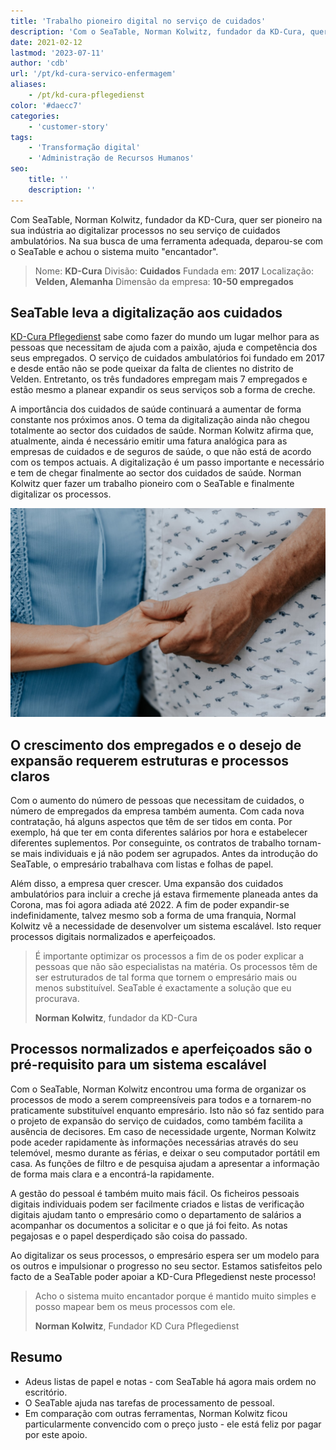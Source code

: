 ```yaml
---
title: 'Trabalho pioneiro digital no serviço de cuidados'
description: 'Com o SeaTable, Norman Kolwitz, fundador da KD-Cura, quer fazer um trabalho pioneiro no seu sector, digitalizando os processos no seu serviço de cuidados ambulatórios. Na sua procura de uma ferramenta adequada, deparou-se com o SeaTable e considera o sistema muito encantador.'
date: 2021-02-12
lastmod: '2023-07-11'
author: 'cdb'
url: '/pt/kd-cura-servico-enfermagem'
aliases:
    - /pt/kd-cura-pflegedienst
color: '#daecc7'
categories:
    - 'customer-story'
tags:
    - 'Transformação digital'
    - 'Administração de Recursos Humanos'
seo:
    title: ''
    description: ''
---
```


Com SeaTable, Norman Kolwitz, fundador da KD-Cura, quer ser pioneiro na sua indústria ao digitalizar processos no seu serviço de cuidados ambulatórios. Na sua busca de uma ferramenta adequada, deparou-se com o SeaTable e achou o sistema muito "encantador".

> Nome: **KD-Cura**
> Divisão: **Cuidados**
> Fundada em: **2017**
> Localização: **Velden, Alemanha**
> Dimensão da empresa: **10-50 empregados**

## SeaTable leva a digitalização aos cuidados

[KD-Cura Pflegedienst](https://www.kd-cura.de) sabe como fazer do mundo um lugar melhor para as pessoas que necessitam de ajuda com a paixão, ajuda e competência dos seus empregados. O serviço de cuidados ambulatórios foi fundado em 2017 e desde então não se pode queixar da falta de clientes no distrito de Velden. Entretanto, os três fundadores empregam mais 7 empregados e estão mesmo a planear expandir os seus serviços sob a forma de creche.

A importância dos cuidados de saúde continuará a aumentar de forma constante nos próximos anos. O tema da digitalização ainda não chegou totalmente ao sector dos cuidados de saúde. Norman Kolwitz afirma que, atualmente, ainda é necessário emitir uma fatura analógica para as empresas de cuidados e de seguros de saúde, o que não está de acordo com os tempos actuais. A digitalização é um passo importante e necessário e tem de chegar finalmente ao sector dos cuidados de saúde. Norman Kolwitz quer fazer um trabalho pioneiro com o SeaTable e finalmente digitalizar os processos.

![Digitalização de processos no atendimento ambulatorial com o SeaTable](KD-Cura-pionarbeit-in-der-pflege.jpg)

## O crescimento dos empregados e o desejo de expansão requerem estruturas e processos claros

Com o aumento do número de pessoas que necessitam de cuidados, o número de empregados da empresa também aumenta. Com cada nova contratação, há alguns aspectos que têm de ser tidos em conta. Por exemplo, há que ter em conta diferentes salários por hora e estabelecer diferentes suplementos. Por conseguinte, os contratos de trabalho tornam-se mais individuais e já não podem ser agrupados. Antes da introdução do SeaTable, o empresário trabalhava com listas e folhas de papel.

Além disso, a empresa quer crescer. Uma expansão dos cuidados ambulatórios para incluir a creche já estava firmemente planeada antes da Corona, mas foi agora adiada até 2022. A fim de poder expandir-se indefinidamente, talvez mesmo sob a forma de uma franquia, Normal Kolwitz vê a necessidade de desenvolver um sistema escalável. Isto requer processos digitais normalizados e aperfeiçoados.

> É importante optimizar os processos a fim de os poder explicar a pessoas que não são especialistas na matéria. Os processos têm de ser estruturados de tal forma que tornem o empresário mais ou menos substituível. SeaTable é exactamente a solução que eu procurava.
>
> **Norman Kolwitz**, fundador da KD-Cura

## Processos normalizados e aperfeiçoados são o pré-requisito para um sistema escalável

Com o SeaTable, Norman Kolwitz encontrou uma forma de organizar os processos de modo a serem compreensíveis para todos e a tornarem-no praticamente substituível enquanto empresário. Isto não só faz sentido para o projeto de expansão do serviço de cuidados, como também facilita a ausência de decisores. Em caso de necessidade urgente, Norman Kolwitz pode aceder rapidamente às informações necessárias através do seu telemóvel, mesmo durante as férias, e deixar o seu computador portátil em casa. As funções de filtro e de pesquisa ajudam a apresentar a informação de forma mais clara e a encontrá-la rapidamente.

A gestão do pessoal é também muito mais fácil. Os ficheiros pessoais digitais individuais podem ser facilmente criados e listas de verificação digitais ajudam tanto o empresário como o departamento de salários a acompanhar os documentos a solicitar e o que já foi feito. As notas pegajosas e o papel desperdiçado são coisa do passado.

Ao digitalizar os seus processos, o empresário espera ser um modelo para os outros e impulsionar o progresso no seu sector. Estamos satisfeitos pelo facto de a SeaTable poder apoiar a KD-Cura Pflegedienst neste processo!

> Acho o sistema muito encantador porque é mantido muito simples e posso mapear bem os meus processos com ele.
>
> **Norman Kolwitz**, Fundador KD Cura Pflegedienst

## Resumo

- Adeus listas de papel e notas - com SeaTable há agora mais ordem no escritório.
- O SeaTable ajuda nas tarefas de processamento de pessoal.
- Em comparação com outras ferramentas, Norman Kolwitz ficou particularmente convencido com o preço justo - ele está feliz por pagar por este apoio.
